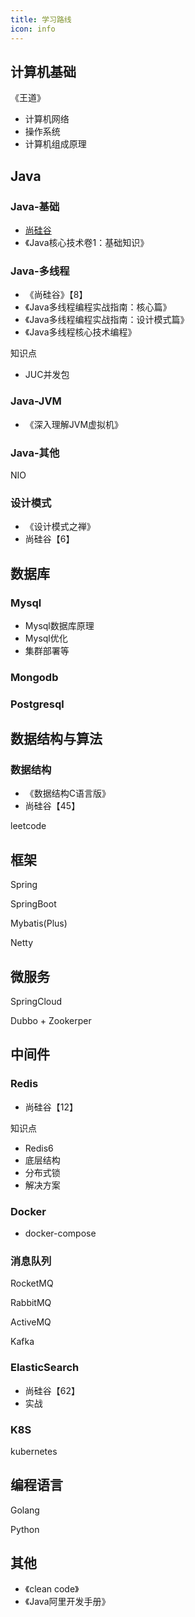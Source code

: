 ```yaml
---
title: 学习路线
icon: info
---
```






## 计算机基础

《王道》

- 计算机网络
- 操作系统
- 计算机组成原理



## Java



### Java-基础

- [尚硅谷](https://www.bilibili.com/video/BV1Kb411W75N)
- 《Java核心技术卷1：基础知识》



### Java-多线程

- 《尚硅谷》【8】
- 《Java多线程编程实战指南：核心篇》
- 《Java多线程编程实战指南：设计模式篇》
- 《Java多线程核心技术编程》



知识点

- JUC并发包



### Java-JVM

- 《深入理解JVM虚拟机》



### Java-其他

NIO



### 设计模式

- 《设计模式之禅》
- 尚硅谷【6】



## 数据库

### Mysql

- Mysql数据库原理
- Mysql优化
- 集群部署等

### Mongodb

### Postgresql



## 数据结构与算法



### 数据结构

- 《数据结构C语言版》
- 尚硅谷【45】



leetcode




## 框架

Spring

SpringBoot

Mybatis(Plus)

Netty



## 微服务

SpringCloud

Dubbo + Zookerper



## 中间件



### Redis

- 尚硅谷【12】



知识点

- Redis6
- 底层结构
- 分布式锁
- 解决方案



### Docker

- docker-compose



### 消息队列

RocketMQ

RabbitMQ

ActiveMQ

Kafka



### ElasticSearch

- 尚硅谷【62】
- 实战



### K8S

kubernetes





## 编程语言

Golang

Python



## 其他

- 《clean code》
- 《Java阿里开发手册》



